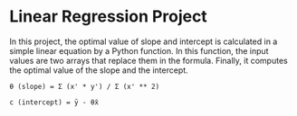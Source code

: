 # Linear Regression Project

In this project, the optimal value of slope and intercept  is calculated in a simple linear equation by a Python function. 
In this function, the input values ​​are two arrays that replace them in the formula. Finally, it computes the optimal value of the slope and the intercept.

`θ (slope) = Σ (x' * y') / Σ (x' ** 2)`

`c (intercept) = ȳ - θx̄`
